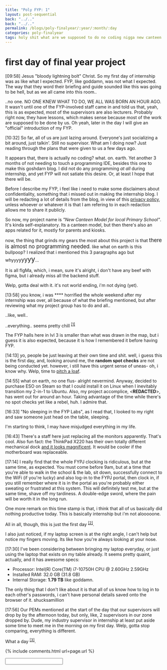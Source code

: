 ```yaml
---
title: "Poly FYP: 1"
layout: post-sequential
back: "../.."
back: "../.."
permalink: /blogs/poly-finalyear/:year/:month/:day
categories: poly-finalyear
tags: holy shit what are we supposed to do no coding nigga new canteen model for local primary school
---
```

# first day of final year project

<span class="timestamp">[09:58]</span> Jesus "bloody lightning bolt" Christ. So my first day of internship was as like what I expected. FYP, like goddamn, was not what I expected. The way that they word their briefing and guide sounded like this was going to be hell, but as we all came into this room..

..no one. NO ONE KNEW WHAT TO DO, WE ALL WAS BORN AN HOUR AGO. It wasn't until one of the FYP-involved staff came in and told us that, yeah, this is as expected, most of the supervisors are also lecturers. Probably right now, they have lessons, which makes sense because most of the work are supposed to be done by us. Oh yeah, later in the day I will give an "official" introduction of my FYP.

<span class="timestamp">[10:32]</span> So far, all of us are just lazing around. Everyone's just socializing a bit around, just talkin'. Still no supervisor. What am I doing now? Just reading through the plans that were given to us a few days ago.

It appears that, there is actually no coding? what. on. earth. Yet another 3 months of not needing to touch a programming IDE, besides this one to make this goshdarn blog. I did not do any programming _at all_ during internship, and yet FYP will not satiate this desire. Or, at least I hope that there will be. 

Before I describe my FYP, i feel like i need to make some disclaimers about confidentiality, something that i missed out in making the internship blog. I will be redacting a lot of details from the blog, in view of this [privacy policy](/privacy), unless whoever or whatever it is that I am refering to in each redaction allows me to share it publicly.

So now, my project name is _"New Canteen Model for local Primary School"_. It's kinda self-explanatory. Its a canteen model, but then there's also an apps related for it, mostly for parents and kiosks.

now, the thing that grinds my gears the most about this project is that <span style="font-size:120%;">there is almost no programming needed</span>. like what on earth is this bullpoop? I realized that i mentioned this 3 paragraphs ago but whyyy<span style="font-size:110%;">y<span style="font-size:110%;">y<span style="font-size:110%;">y<span style="font-size:110%;">y<span style="font-size:110%;">y</span></span></span></span></span>...

It is all fIgMa, which, i mean, sure it's alright, i don't have any beef with figma, but i already miss all the backend stuff.

Welp, gotta deal with it. it's not world ending, i'm not dying (yet).

<span class="timestamp">[13:58]</span> you know, i was <span class='disable-selection' ondblclick="this.innerHTML='fucking'">****</span> horrified the whole weekend after my internship was over, all because of what the briefing mentioned, but after reviewing what my project group has to do and all..

..like, well..

..everything.. seems pretty chill <sup><a href="#1">[1]</a></sup>

The FYP halls here in lvl 3 is smaller than what was drawn in the map, but i guess it is also expected, because it is how I remembered it before having FYP. 

<span class="timestamp">[14:13]</span> yo, people be just leaving at their own time and shit. well, i guess this is the first day, and, looking around me, the **random spot checks** are not being conducted yet. however, i still have this urgent sense of uneas- oh, i know why. Welp, time to <a href="https://www.google.com/search?q=pitch+a+loaf+meaning" target="_blank">pitch a loaf</a>.

<span class="timestamp">[14:55]</span> what on earth, no one flus- alright nevermind. Anyway, decided to purchase ESO on Steam so that I could install it on Linux when I inevitably transition my 2-in-1 to Ubuntu. Also, my project accomplice, <span class='disable-selection' ondblclick="this.innerHTML='Ellyiana'">&lt;<b>REDACTED</b>&gt;</span>, has went out for around an hour. Taking advantage of the time while there's no spot checks yet like a rebel, huh. I admire that.

<span class="timestamp">[16:33]</span> "No sleeping in the FYP Labs", as I read that, I looked to my right and saw someone just head on the table, sleeping. 

I'm starting to think, I may have misjudged everything in my life. 

<span class="timestamp">[16:43]</span> There's a staff here just replacing all the monitors apparently. That's cool. Also fun fact: the ThinkPad X220 has their own totally different mechanical dock <a href="/static/images/X220-dock-gsearch.jpg" target="_blank">and it looks magnificent</a>. It would be cooler if the motherboard was replaceable.

<span class="timestamp">[17:14]</span> I really find that the whole FYPJ clocking is ridiculous, but at the same time, as expected. You must come before 9am, but at a time that you're able to walk in the school & the lab, sit down, successfully connect to the WiFi (if you're lucky) and also log-in to the FYPJ portal, then clock in, if you still remember where it is in the portal as you're probably either sweating or frustrated at this system. This will definitely test me, but at the same time, shave off my tardiness. A double-edge sword, where the pain will be worth it in the long run. 

One more remark on this time stamp is that, i think that all of us basically did nothing productive today. This is basically internship but i'm not alooooone.

All in all, though, this is just the first day <sup><a href="#2">[2]</a></sup>.

I also just noticed, if my laptop screen is at the right angle, I can't help but notice my fingers moving. Its like how you're always looking at your nose.

<span class="timestamp">[17:30]</span> I've been considering between bringing my laptop everyday, or just using the laptop that exists on my table already. It seems pretty quaint, actually, and it has awesome specs:
* Processor: Intel(R) Core(TM) i7-10750H CPU @ 2.60GHz 2.59GHz
* Installed RAM: 32.0 GB (31.8 GB)
* Internal Storage: **1.79 TB** like goddamn. 

The only thing that I don't like about it is that all of us know how to log in to each other's passwords, i can't have personal details saved onto the browser of it. shucksamillion

<span class="timestamp">[17:56]</span> Our PEMs mentioned at the start of the day that our supervisors will drop by by the afternoon today, but only, like, 2 supervisors in our zone dropped by. Dude, my industry supervisor in internship at least put aside some time to meet me in the morning on my first day. Welp, gotta stop comparing, everything is different.

What a day <sup><a href="#3">[3]</a></sup>.

<!--

<span class='disable-selection' ondblclick="this.innerHTML=''">&lt;<b>REDACTED</b>&gt;</span>
<span class='disable-selection' ondblclick="this.innerHTML=''">****</span>

-->
{% include comments.html url=page.url %}

<input id="password-input" type="password" class="text-secret" onkeyup="unlock()" autocomplete="off">

<span class="disable-selection" id="truth" style="display:none;"><sup id="1">[1]</sup> what hwat waht thwa tawh htwa what on earth. <span class='disable-selection' ondblclick="this.innerHTML='Cass'">&lt;<b>REDACTED</b>&gt;</span>, you are absolutely right, where on earth did my paranoia came from??????? this is basically internship, where it was actually chill, but this time i don't feel like i have absolute isolation like in the office.<br><br><sup id="2">[2]</sup> bruh. My heart was at an absolute low during the weekends for nothing. NOTHING! FYP is as how all the.. 2 people that I asked describes it (small sample size, i know). <br><br><sup id="3">[3]</sup> what on earth is today.</span>
